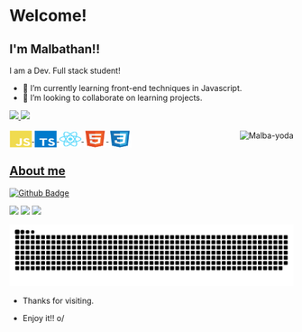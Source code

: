 # Welcome!

 

## I'm Malbathan!!

 

I am a Dev. Full stack student!


- 🌱 I’m currently learning front-end techniques in Javascript.
- 🤝 I’m looking to collaborate on  learning projects.  

 <div>
  <a href="https://github.com/malbathan">
  <img height="180em" src="https://github-readme-stats.vercel.app/api?username=malbathan&show_icons=true&theme=dracula&include_all_commits=true&count_private=true"/>
  <img height="180em" src="https://github-readme-stats.vercel.app/api/top-langs/?username=malbathan&layout=compact&langs_count=16&theme=dracula"/>
</div>
<div style="display: inline_block"><br>
  <img align="center" alt="Malba-Js" height="30" width="40" src="https://raw.githubusercontent.com/devicons/devicon/master/icons/javascript/javascript-plain.svg">
  <img align="center" alt="Malba-Ts" height="30" width="40" src="https://raw.githubusercontent.com/devicons/devicon/master/icons/typescript/typescript-plain.svg">
  <img align="center" alt="Malba-React" height="30" width="40" src="https://raw.githubusercontent.com/devicons/devicon/master/icons/react/react-original.svg">
  <img align="center" alt="Malba-HTML" height="30" width="40" src="https://raw.githubusercontent.com/devicons/devicon/master/icons/html5/html5-original.svg">
  <img align="center" alt="Malba-CSS" height="30" width="40" src="https://raw.githubusercontent.com/devicons/devicon/master/icons/css3/css3-original.svg">
  <img align="right" alt="Malba-yoda" src="https://steamuserimages-a.akamaihd.net/ugc/936057154116226274/99FA16E3F682052FCB379A057EB954DD64D2F6DC/">
</div>

## About me

[![Github Badge](https://img.shields.io/badge/-Github-000?style=flat-square&logo=Github&logoColor=white&link=LINK_GIT)](https://github.com/Malbathan)
<div> 
  <a href="https://instagram.com/malbathan_" target="_blank"><img src="https://img.shields.io/badge/-Instagram-%23E4405F?style=for-the-badge&logo=instagram&logoColor=white" target="_blank"></a>
  <a href = "mailto: malbathanlima@gmail.com"><img src="https://img.shields.io/badge/-Gmail-%23333?style=for-the-badge&logo=gmail&logoColor=white" target="_blank"></a>
  <a href="https://www.linkedin.com/in/malbathan-lima" target="_blank"><img src="https://img.shields.io/badge/-LinkedIn-%230077B5?style=for-the-badge&logo=linkedin&logoColor=white" target="_blank"></a> 


![Snake animation](https://github.com/Malbathan/Malbathan/blob/output/github-contribution-grid-snake.svg)

- Thanks for visiting.

- Enjoy it!! o/

